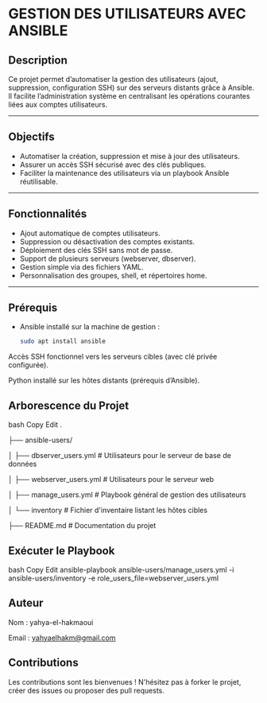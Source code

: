 # GESTION DES UTILISATEURS AVEC ANSIBLE

## Description

Ce projet permet d’automatiser la gestion des utilisateurs (ajout, suppression, configuration SSH) sur des serveurs distants grâce à Ansible. Il facilite l’administration système en centralisant les opérations courantes liées aux comptes utilisateurs.

---

## Objectifs

- Automatiser la création, suppression et mise à jour des utilisateurs.
- Assurer un accès SSH sécurisé avec des clés publiques.
- Faciliter la maintenance des utilisateurs via un playbook Ansible réutilisable.

---

## Fonctionnalités

- Ajout automatique de comptes utilisateurs.
- Suppression ou désactivation des comptes existants.
- Déploiement des clés SSH sans mot de passe.
- Support de plusieurs serveurs (webserver, dbserver).
- Gestion simple via des fichiers YAML.
- Personnalisation des groupes, shell, et répertoires home.

---

## Prérequis

- Ansible installé sur la machine de gestion :

  ```bash
  sudo apt install ansible
Accès SSH fonctionnel vers les serveurs cibles (avec clé privée configurée).

Python installé sur les hôtes distants (prérequis d’Ansible).

## Arborescence du Projet
bash
Copy
Edit
.

├── ansible-users/

│   ├── dbserver_users.yml         # Utilisateurs pour le serveur de base de données

│   ├── webserver_users.yml        # Utilisateurs pour le serveur web

│   ├── manage_users.yml           # Playbook général de gestion des utilisateurs

│   └── inventory                  # Fichier d'inventaire listant les hôtes cibles

├── README.md                      # Documentation du projet

## Exécuter le Playbook
bash
Copy
Edit
ansible-playbook ansible-users/manage_users.yml -i ansible-users/inventory -e role_users_file=webserver_users.yml
## Auteur
Nom : yahya-el-hakmaoui

Email : yahyaelhakm@gmail.com

## Contributions
Les contributions sont les bienvenues !
N'hésitez pas à forker le projet, créer des issues ou proposer des pull requests.
